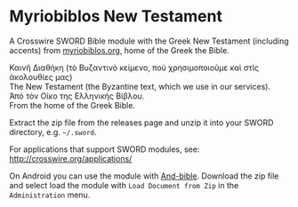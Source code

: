 # Myriobiblos New Testament

A Crosswire SWORD Bible module with the Greek New Testament (including accents) from [myriobiblos.org](http://www.myriobiblos.gr/bible/), home of the Greek the Bible.

Καινῆ Διαθήκη (τὸ Βυζαντινὸ κείμενο, ποὺ χρησιμοποιοῦμε καὶ στὶς ἀκολουθίες μας)  
The New Testament (the Byzantine text, which we use in our services).  
Ἀπό τὸν Οίκο της Ελληνικής Βίβλου.  
From the home of the Greek Bible.  

Extract the zip file from the releases page and unzip it into your SWORD directory, e.g. `~/.sword`.

For applications that support SWORD modules, see: http://crosswire.org/applications/

On Android you can use the module with [And-bible](http://mjdenham.github.io/and-bible/). Download the zip file and select load the module with `Load Document from Zip` in the `Administration` menu.

